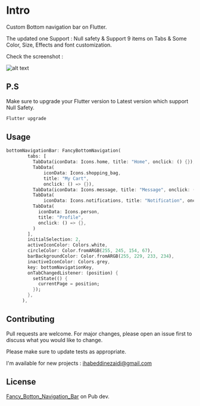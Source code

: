 # Intro

Custom Bottom navigation bar on Flutter.

The updated one Support : Null safety & Support 9 items on Tabs & Some Color, Size, Effects and font customization.

Check the screenshot :

![alt text](https://previews.dropbox.com/p/thumb/ABScDdYaKmqnRMOt4TwN0A_dKslNjL476__EbyBFMXzHZBWmgfaWxnmCXuaTC5GXk925qS98JpszkXp6wnEIBea5Mgt1gjb0FrlBK4qVTcMFy3hX31yfBYmkRtVoRhPiH8u2Uw2-cTD2r7M_taMAG6mW_SC2qktX-ZfePGogJJy2vDmMUKxxT03MJBcHi4wguWgJvqxAqnm7b4qr1ozNVMh0d4nx_EgbYwWGTQygIKm0tsStAu8qqd6-ZZ1-Menf61zyMR4BKr1_VbCyVnChLo9u0hQZhH2LR-HkJak494gHD6w_8TpEGcyHyckQ2LyOEt65pf0F4Z6VMvX4LpaSqsbUS7w3OGgHKWtgzBBHNZcHOg/p.png?fv_content=true&size_mode=5 "Title")

## P.S

Make sure to upgrade your Flutter version to Latest version which support Null Safety.

```bash
Flutter upgrade
```

## Usage

```dart
bottomNavigationBar: FancyBottomNavigation(
        tabs: [
          TabData(iconData: Icons.home, title: "Home", onclick: () {}),
          TabData(
              iconData: Icons.shopping_bag,
              title: "My Cart",
              onclick: () => {}),
          TabData(iconData: Icons.message, title: "Message", onclick: () => {}),
          TabData(
              iconData: Icons.notifications, title: "Notification", onclick: () => {}),
          TabData(
            iconData: Icons.person,
            title: "Profile",
            onclick: () => {},
          )
        ],
        initialSelection: 2,
        activeIconColor: Colors.white,
        circleColor: Color.fromARGB(255, 245, 154, 67),
        barBackgroundColor: Color.fromARGB(255, 229, 233, 234),
        inactiveIconColor: Colors.grey,
        key: bottomNavigationKey,
        onTabChangedListener: (position) {
          setState(() {
            currentPage = position;
          });
        },
      ),
```

## Contributing
Pull requests are welcome. For major changes, please open an issue first to discuss what you would like to change.

Please make sure to update tests as appropriate.

I'm available for new projects : ihabeddinezaidi@gmail.com

## License
[Fancy_Botton_Navigation_Bar](https://pub.dev/packages/fancy_bottom_navigation)
on Pub dev.
